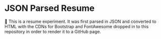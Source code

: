 # JSON Parsed Resume

:construction: This is a resume experiment. It was first parsed in JSON and converted to HTML with the CDNs for Bootstrap and FontAwesome dropped in to this repository in order to render it to a GitHub page.  
